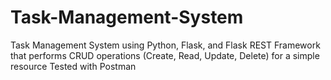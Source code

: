 # Task-Management-System

Task Management System using Python, Flask, and Flask REST Framework that performs CRUD operations (Create, Read, Update, Delete) for a simple resource
Tested with Postman
 
